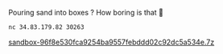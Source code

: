 Pouring sand into boxes ? How boring is that 🥱

```
nc 34.83.179.82 30263
```

[sandbox-96f8e530fca9254ba9557febddd02c92dc5a534e.7z](https://github.com/hitconctf/ctf2022.hitcon.org/releases/download/archive/sandbox-96f8e530fca9254ba9557febddd02c92dc5a534e.7z)